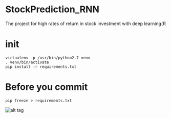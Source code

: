 # StockPrediction_RNN
The project for high rates of return in stock investment with deep learning(R

# init 
```
virtualenv -p /usr/bin/python2.7 venv
. venv/bin/activate
pip install -r requirements.txt
```
# Before you commit 
```
pip freeze > requirements.txt
```

![alt tag](https://github.com/Changsung/StockPrediction_RNN/blob/master/result.png?raw=true)
